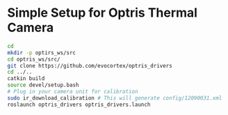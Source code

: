 # Simple Setup for Optris Thermal Camera

```bash
cd
mkdir -p optirs_ws/src
cd optris_ws/src/
git clone https://github.com/evocortex/optris_drivers
cd ../..
catkin build
source devel/setup.bash
# Plug in your camera unit for calibration
sudo ir_download_calibration # This will generate config/12090031.xml
roslaunch optris_drivers optris_drivers.launch
```
